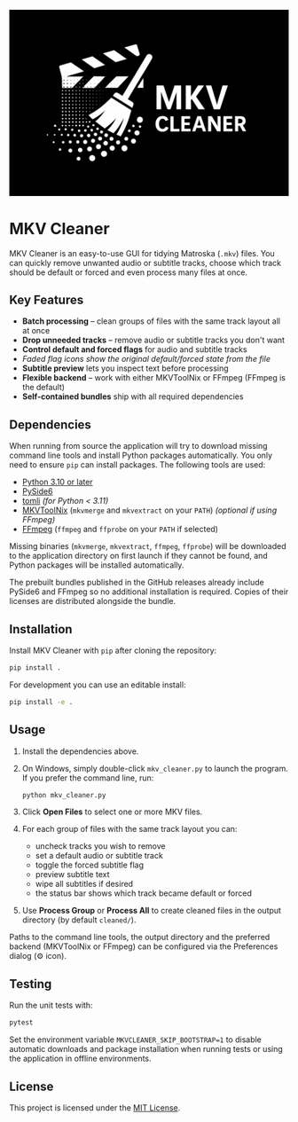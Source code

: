 ![MKV-Cleaner logo](MKV-Cleaner_logo.png)
# MKV Cleaner

MKV Cleaner is an easy-to-use GUI for tidying Matroska (`.mkv`) files. You can quickly remove unwanted audio or subtitle tracks, choose which track should be default or forced and even process many files at once.

## Key Features

- **Batch processing** – clean groups of files with the same track layout all at once
- **Drop unneeded tracks** – remove audio or subtitle tracks you don't want
- **Control default and forced flags** for audio and subtitle tracks
- *Faded flag icons show the original default/forced state from the file*
- **Subtitle preview** lets you inspect text before processing
- **Flexible backend** – work with either MKVToolNix or FFmpeg (FFmpeg is the default)
- **Self-contained bundles** ship with all required dependencies

## Dependencies

When running from source the application will try to download missing command
line tools and install Python packages automatically. You only need to ensure
`pip` can install packages. The following tools are used:

- [Python 3.10 or later](https://www.python.org/downloads/)
- [PySide6](https://pypi.org/project/PySide6/)
- [tomli](https://pypi.org/project/tomli/) *(for Python < 3.11)*
- [MKVToolNix](https://mkvtoolnix.download/) (`mkvmerge` and `mkvextract` on your `PATH`) *(optional if using FFmpeg)*
- [FFmpeg](https://ffmpeg.org/) (`ffmpeg` and `ffprobe` on your `PATH` if selected)

Missing binaries (`mkvmerge`, `mkvextract`, `ffmpeg`, `ffprobe`) will be
downloaded to the application directory on first launch if they cannot be
found, and Python packages will be installed automatically.

The prebuilt bundles published in the GitHub releases already include PySide6
and FFmpeg so no additional installation is required. Copies of their licenses
are distributed alongside the bundle.

## Installation

Install MKV Cleaner with `pip` after cloning the repository:

```bash
pip install .
```

For development you can use an editable install:

```bash
pip install -e .
```

## Usage

1. Install the dependencies above.

2. On Windows, simply double-click `mkv_cleaner.py` to launch the program. If you prefer the command line, run:

   ```bash
   python mkv_cleaner.py
   ```
3. Click **Open Files** to select one or more MKV files.
4. For each group of files with the same track layout you can:
    - uncheck tracks you wish to remove
    - set a default audio or subtitle track
    - toggle the forced subtitle flag
    - preview subtitle text
    - wipe all subtitles if desired
    - the status bar shows which track became default or forced
5. Use **Process Group** or **Process All** to create cleaned files in the output directory (by default `cleaned/`).

Paths to the command line tools, the output directory and the preferred backend (MKVToolNix or FFmpeg) can be configured via the Preferences dialog (⚙️ icon).

## Testing

Run the unit tests with:

```bash
pytest
```

Set the environment variable `MKVCLEANER_SKIP_BOOTSTRAP=1` to disable
automatic downloads and package installation when running tests or
using the application in offline environments.


## License

This project is licensed under the [MIT License](LICENSE).

